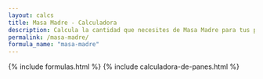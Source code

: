 ```yaml
---
layout: calcs
title: Masa Madre - Calculadora
description: Calcula la cantidad que necesites de Masa Madre para tus preparaciones.
permalink: /masa-madre/
formula_name: "masa-madre"
---
```


{% include formulas.html %}
{% include calculadora-de-panes.html %}